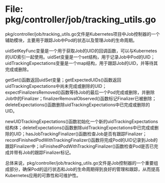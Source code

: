 # File: pkg/controller/job/tracking_utils.go

pkg/controller/job/tracking_utils.go文件是Kubernetes项目中Job控制器的一个辅助模块，主要用于跟踪Job中Pod的状态以及管理Job的生命周期。

uidSetKeyFunc变量是一个用于获取Job的UID的回调函数，可以与Kubernetes的UID索引一起使用。uidSet变量是一个set结构，用于记录Job中Pod的UID；uidTrackingExpectations变量是一个map结构，用于跟踪Job的UID，并等待其完成或删除。

getSet()函数返回uidSet变量；getExpectedUIDs()函数返回uidTrackingExpectations中尚未完成或删除的UID；expectFinalizersRemoved()函数等待Job的最后一个Pod完成或删除，并删除Job中的Finalizer；finalizerRemovalObserved()函数标记Finalizer已被删除；deleteExpectations()函数删除uidTrackingExpectations中已完成或删除的UID。

newUIDTrackingExpectations()函数初始化一个新的uidTrackingExpectations结构体；deleteExpectations()函数删除uidTrackingExpectations中已完成或删除的UID；hasJobTrackingFinalizer()函数检查Job是否有跟踪Finalizer；recordFinishedPodWithTrackingFinalizer()函数将完成Pod的UID记录到Job的跟踪Finalizer中；isFinishedPodWithTrackingFinalizer()函数检查Pod是否已完成并带有Job的跟踪Finalizer标记。

总体来说，pkg/controller/job/tracking_utils.go文件是Job控制器的一个重要组成部分，确保Pod的运行状态和Job的生命周期得到良好的管理和跟踪，从而提高Kubernetes应用的可靠性和可维护性。

